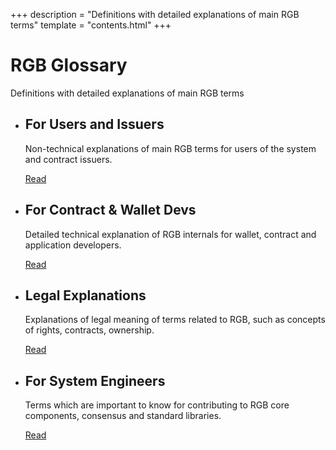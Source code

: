+++
description = "Definitions with detailed explanations of main RGB terms"
template = "contents.html"
+++

# RGB Glossary

Definitions with detailed explanations of main RGB terms

- ## For Users and Issuers

  Non-technical explanations of main RGB terms for users of the system and contract issuers.

  <a href="glossary/user" class="button">Read</a>

- ## For Contract & Wallet Devs

  Detailed technical explanation of RGB internals for wallet, contract and application developers.

  <a href="glossary/dev" class="button">Read</a>

- ## Legal Explanations

  Explanations of legal meaning of terms related to RGB, such as concepts of rights, contracts, ownership.  

  <a href="glossary/legal" class="button">Read</a>

- ## For System Engineers

  Terms which are important to know for contributing to RGB core components, consensus and standard libraries.

  <a href="glossary/sys" class="button">Read</a>
